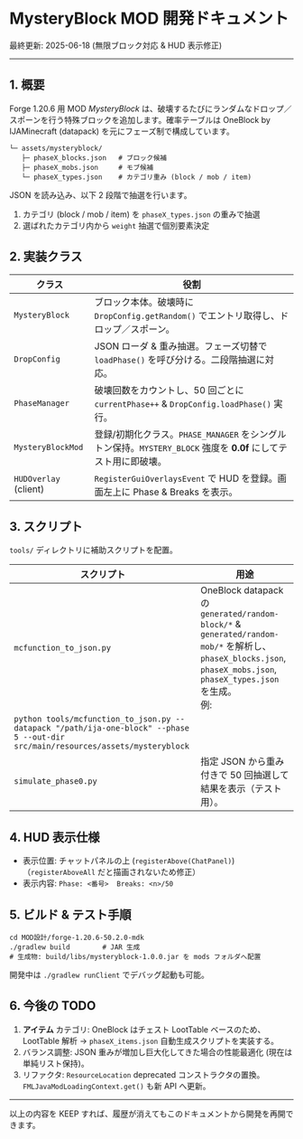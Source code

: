 # MysteryBlock MOD 開発ドキュメント

最終更新: 2025-06-18 (無限ブロック対応 & HUD 表示修正)

---

## 1. 概要
Forge 1.20.6 用 MOD *MysteryBlock* は、破壊するたびにランダムなドロップ／スポーンを行う特殊ブロックを追加します。確率テーブルは OneBlock by IJAMinecraft (datapack) を元にフェーズ制で構成しています。

```
└─ assets/mysteryblock/
   ├─ phaseX_blocks.json   # ブロック候補
   ├─ phaseX_mobs.json     # モブ候補
   └─ phaseX_types.json    # カテゴリ重み (block / mob / item)
```

JSON を読み込み、以下 2 段階で抽選を行います。
1. カテゴリ (block / mob / item) を `phaseX_types.json` の重みで抽選
2. 選ばれたカテゴリ内から `weight` 抽選で個別要素決定

## 2. 実装クラス
| クラス | 役割 |
| --- | --- |
| `MysteryBlock` | ブロック本体。破壊時に `DropConfig.getRandom()` でエントリ取得し、ドロップ／スポーン。
| `DropConfig` | JSON ローダ & 重み抽選。フェーズ切替で `loadPhase()` を呼び分ける。二段階抽選に対応。
| `PhaseManager` | 破壊回数をカウントし、50 回ごとに `currentPhase++` & `DropConfig.loadPhase()` 実行。
| `MysteryBlockMod` | 登録/初期化クラス。`PHASE_MANAGER` をシングルトン保持。`MYSTERY_BLOCK` 強度を **0.0f** にしてテスト用に即破壊。
| `HUDOverlay` (client) | `RegisterGuiOverlaysEvent` で HUD を登録。画面左上に Phase & Breaks を表示。

## 3. スクリプト
`tools/` ディレクトリに補助スクリプトを配置。

| スクリプト | 用途 |
| --- | --- |
| `mcfunction_to_json.py` | OneBlock datapack の `generated/random-block/*` & `generated/random-mob/*` を解析し、`phaseX_blocks.json`, `phaseX_mobs.json`, `phaseX_types.json` を生成。<br>例:
`python tools/mcfunction_to_json.py --datapack "/path/ija-one-block" --phase 5 --out-dir src/main/resources/assets/mysteryblock` |
| `simulate_phase0.py` | 指定 JSON から重み付きで 50 回抽選して結果を表示（テスト用）。 |

## 4. HUD 表示仕様
* 表示位置: チャットパネルの上 (`registerAbove(ChatPanel)`) （`registerAboveAll` だと描画されないため修正）
* 表示内容: `Phase: <番号>  Breaks: <n>/50`

## 5. ビルド & テスト手順
```
cd MOD設計/forge-1.20.6-50.2.0-mdk
./gradlew build        # JAR 生成
# 生成物: build/libs/mysteryblock-1.0.0.jar を mods フォルダへ配置
```

開発中は `./gradlew runClient` でデバッグ起動も可能。

## 6. 今後の TODO
1. **アイテム** カテゴリ: OneBlock はチェスト LootTable ベースのため、LootTable 解析 → `phaseX_items.json` 自動生成スクリプトを実装する。
2. バランス調整: JSON 重みが増加し巨大化してきた場合の性能最適化 (現在は単純リスト保持)。
3. リファクタ: `ResourceLocation` deprecated コンストラクタの置換。`FMLJavaModLoadingContext.get()` も新 API へ更新。

---

以上の内容を KEEP すれば、履歴が消えてもこのドキュメントから開発を再開できます。